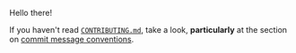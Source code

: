 Hello there!

If you haven't read
[`CONTRIBUTING.md`](https://github.com/nhost/nhost-dart/tree/main/CONTRIBUTING.md),
take a look, **particularly** at the section on [commit message
conventions](https://github.com/nhost/nhost-dart/tree/main/CONTRIBUTING.md#commit-message-conventions).
